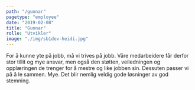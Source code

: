 ```yaml
---
path: "/gunnar"
pagetype: "employee"
date: "2019-02-08"
title: "Gunnar"
rolle: "Utvikler"
image: "./img/sb1dev-heidi.jpg"
---
```


For å kunne yte på jobb, må vi trives på jobb. Våre medarbeidere får derfor stor tillit og mye ansvar, men også den støtten, veiledningen og opplæringen de trenger for å mestre og like jobben sin. Dessuten passer vi på å le sammen. Mye. Det blir nemlig veldig gode løsninger av god stemning.
